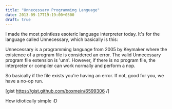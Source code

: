 ```yaml
---
title: "Unnecessary Programming Language"
date: 2013-09-17T19:19:00+0300
draft: true
---
```


I made the most pointless esoteric language interpreter today. It's for the language called Unnecessary, which basically is this:

Unnecessary is a programming language from 2005 by Keymaker where the existence of a program file is considered an error. The valid Unnecessary program file extension is 'unn'. However, if there is no program file, the interpreter or compiler can work normally and perform a nop.

So basically if the file exists you're having an error. If not, good for you, we have a no-op run.

[gist https://gist.github.com/boxmein/6599306 /]

How idiotically simple :D
